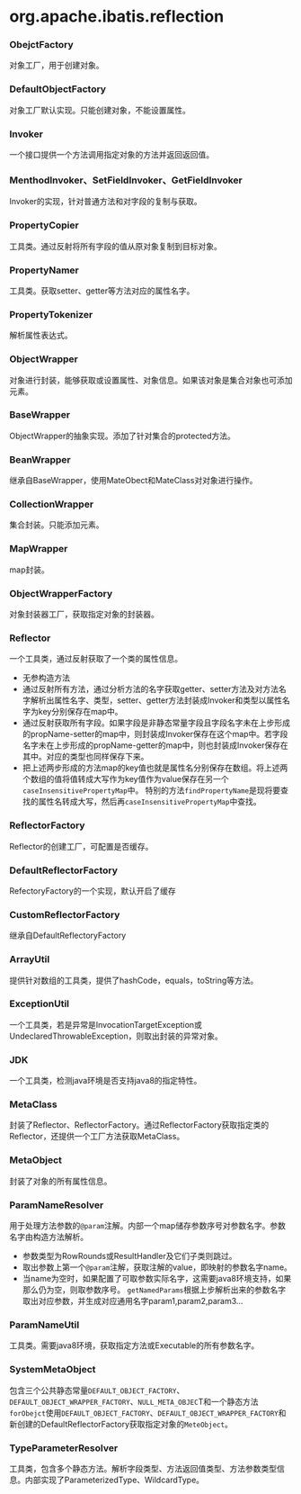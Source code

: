 # org.apache.ibatis.reflection

### ObejctFactory
对象工厂，用于创建对象。

### DefaultObjectFactory
对象工厂默认实现。只能创建对象，不能设置属性。

### Invoker
一个接口提供一个方法调用指定对象的方法并返回返回值。

### MenthodInvoker、SetFieldInvoker、GetFieldInvoker
Invoker的实现，针对普通方法和对字段的复制与获取。

### PropertyCopier
工具类。通过反射将所有字段的值从原对象复制到目标对象。

### PropertyNamer
工具类。获取setter、getter等方法对应的属性名字。

### PropertyTokenizer
解析属性表达式。

### ObjectWrapper
对象进行封装，能够获取或设置属性、对象信息。如果该对象是集合对象也可添加元素。

### BaseWrapper
ObjectWrapper的抽象实现。添加了针对集合的protected方法。

### BeanWrapper
继承自BaseWrapper，使用MateObect和MateClass对对象进行操作。

### CollectionWrapper
集合封装。只能添加元素。

### MapWrapper
map封装。

### ObjectWrapperFactory
对象封装器工厂，获取指定对象的封装器。

### Reflector
一个工具类，通过反射获取了一个类的属性信息。
-   无参构造方法
-   通过反射所有方法，通过分析方法的名字获取getter、setter方法及对方法名字解析出属性名字、类型，setter、getter方法封装成Invoker和类型以属性名字为key分别保存在map中。
-   通过反射获取所有字段。如果字段是非静态常量字段且字段名字未在上步形成的propName-setter的map中，则封装成Invoker保存在这个map中。若字段名字未在上步形成的propName-getter的map中，则也封装成Invoker保存在其中。对应的类型也同样保存下来。
-   把上述两步形成的方法map的key值也就是属性名分别保存在数组。将上述两个数组的值将值转成大写作为key值作为value保存在另一个```caseInsensitivePropertyMap```中。
特别的方法```findPropertyName```是现将要查找的属性名转成大写，然后再```caseInsensitivePropertyMap```中查找。

### ReflectorFactory
Reflector的创建工厂，可配置是否缓存。

### DefaultReflectorFactory
RefectoryFactory的一个实现，默认开启了缓存

### CustomReflectorFactory
继承自DefaultReflectoryFactory

### ArrayUtil
提供针对数组的工具类，提供了hashCode，equals，toString等方法。

### ExceptionUtil
一个工具类，若是异常是InvocationTargetException或UndeclaredThrowableException，则取出封装的异常对象。

### JDK
一个工具类，检测java环境是否支持java8的指定特性。

### MetaClass
封装了Reflector、ReflectorFactory。通过ReflectorFactory获取指定类的Reflector，还提供一个工厂方法获取MetaClass。

### MetaObject
封装了对象的所有属性信息。

### ParamNameResolver
用于处理方法参数的```@param```注解。内部一个map储存参数序号对参数名字。参数名字由构造方法解析。
-   参数类型为RowRounds或ResultHandler及它们子类则跳过。
-   取出参数上第一个```@param```注解，获取注解的value，即映射的参数名字name。
-   当name为空时，如果配置了可取参数实际名字，这需要java8环境支持，如果那么仍为空，则取参数序号。
```getNamedParams```根据上步解析出来的参数名字取出对应参数，并生成对应通用名字param1,param2,param3...

### ParamNameUtil
工具类。需要java8环境，获取指定方法或Executable的所有参数名字。

### SystemMetaObject
包含三个公共静态常量```DEFAULT_OBJECT_FACTORY```、```DEFAULT_OBJECT_WRAPPER_FACTORY```、```NULL_META_OBJEC```T和一个静态方法```forObejct```使用```DEFAULT_OBJECT_FACTORY```、```DEFAULT_OBJECT_WRAPPER_FACTORY```和新创建的DefaultReflectorFactory获取指定对象的```MeteObject```。

### TypeParameterResolver
工具类，包含多个静态方法。解析字段类型、方法返回值类型、方法参数类型信息。内部实现了ParameterizedType、WildcardType。


